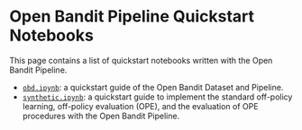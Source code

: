 # Open Bandit Pipeline Quickstart Notebooks

This page contains a list of quickstart notebooks written with the Open Bandit Pipeline.

- [`obd.ipynb`](./obd.ipynb): a quickstart guide of the Open Bandit Dataset and Pipeline.
- [`synthetic.ipynb`](./synthetic.ipynb): a quickstart guide to implement the standard off-policy learning, off-policy evaluation (OPE), and the evaluation of OPE procedures with the Open Bandit Pipeline.
